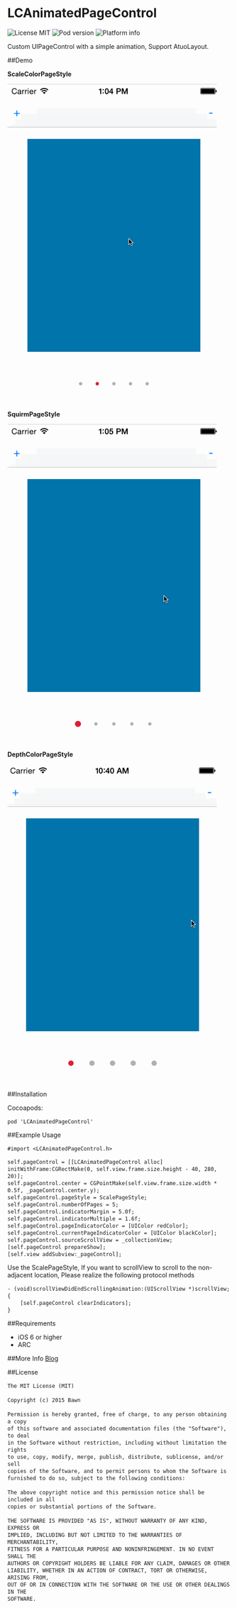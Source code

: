 # LCAnimatedPageControl

![License MIT](https://img.shields.io/dub/l/vibe-d.svg)
![Pod version](http://img.shields.io/cocoapods/v/LCAnimatedPageControl.svg?style=flat)
![Platform info](http://img.shields.io/cocoapods/p/LCAnimatedPageControl.svg?style=flat)


Custom UIPageControl with a simple animation, Support AtuoLayout.

##Demo

**ScaleColorPageStyle**

![1](demo1.gif)

**SquirmPageStyle**

![2](demo2.gif)

**DepthColorPageStyle**

![3](demo3.gif)

##Installation

Cocoapods:
```
pod 'LCAnimatedPageControl'
```

##Example Usage
```
#import <LCAnimatedPageControl.h>
```
```
self.pageControl = [[LCAnimatedPageControl alloc] initWithFrame:CGRectMake(0, self.view.frame.size.height - 40, 280, 20)];
self.pageControl.center = CGPointMake(self.view.frame.size.width * 0.5f, _pageControl.center.y);
self.pageControl.pageStyle = ScalePageStyle;
self.pageControl.numberOfPages = 5;
self.pageControl.indicatorMargin = 5.0f;
self.pageControl.indicatorMultiple = 1.6f;
self.pageControl.pageIndicatorColor = [UIColor redColor];
self.pageControl.currentPageIndicatorColor = [UIColor blackColor];
self.pageControl.sourceScrollView = _collectionView;
[self.pageControl prepareShow];
[self.view addSubview:_pageControl];
```

Use the ScalePageStyle, If you want to scrollView to scroll to the non-adjacent location, Please realize the following protocol methods

```
- (void)scrollViewDidEndScrollingAnimation:(UIScrollView *)scrollView;{
    [self.pageControl clearIndicators];
}
```

##Requirements
* iOS 6 or higher
* ARC

##More Info
[Blog](http://bawn.github.io/ios/uipagecontrol/2015/06/16/LCAnimatedPageControl.html)

##License
```
The MIT License (MIT)

Copyright (c) 2015 Bawn

Permission is hereby granted, free of charge, to any person obtaining a copy
of this software and associated documentation files (the "Software"), to deal
in the Software without restriction, including without limitation the rights
to use, copy, modify, merge, publish, distribute, sublicense, and/or sell
copies of the Software, and to permit persons to whom the Software is
furnished to do so, subject to the following conditions:

The above copyright notice and this permission notice shall be included in all
copies or substantial portions of the Software.

THE SOFTWARE IS PROVIDED "AS IS", WITHOUT WARRANTY OF ANY KIND, EXPRESS OR
IMPLIED, INCLUDING BUT NOT LIMITED TO THE WARRANTIES OF MERCHANTABILITY,
FITNESS FOR A PARTICULAR PURPOSE AND NONINFRINGEMENT. IN NO EVENT SHALL THE
AUTHORS OR COPYRIGHT HOLDERS BE LIABLE FOR ANY CLAIM, DAMAGES OR OTHER
LIABILITY, WHETHER IN AN ACTION OF CONTRACT, TORT OR OTHERWISE, ARISING FROM,
OUT OF OR IN CONNECTION WITH THE SOFTWARE OR THE USE OR OTHER DEALINGS IN THE
SOFTWARE.

```
